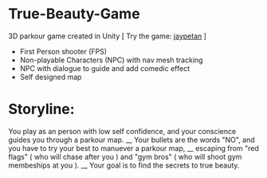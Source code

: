 # True-Beauty-Game
3D parkour game created in Unity [ Try the game: [jaypetan](https://jaypetan.itch.io/true-beauty) ]
- First Person shooter (FPS)
- Non-playable Characters (NPC) with nav mesh tracking
- NPC with dialogue to guide and add comedic effect
- Self designed map

# Storyline: 
You play as an person with low self confidence, and your conscience guides you through a parkour map. __
Your bullets are the words "NO", and you have to try your best to manuever a parkour map, __
escaping from "red flags" ( who will chase after you ) and "gym bros" ( who will shoot gym membeships at you ). __
Your goal is to find the secrets to true beauty.
